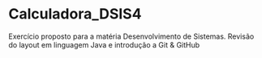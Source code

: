 # Calculadora_DSIS4
Exercício proposto para a matéria Desenvolvimento de Sistemas. Revisão do layout em linguagem Java e introdução a Git & GitHub
